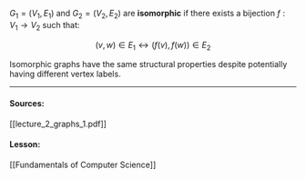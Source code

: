 $G_1 = (V_1, E_1)$ and $G_2 = (V_2, E_2)$ are **isomorphic** if there exists a bijection $f : V_1 \to V_2$ such that:

$$(v,w) \in E_1 \leftrightarrow (f(v), f(w)) \in E_2$$

Isomorphic graphs have the same structural properties despite potentially having different vertex labels.

---
#### Sources:
[[lecture_2_graphs_1.pdf]]
#### Lesson:
[[Fundamentals of Computer Science]]